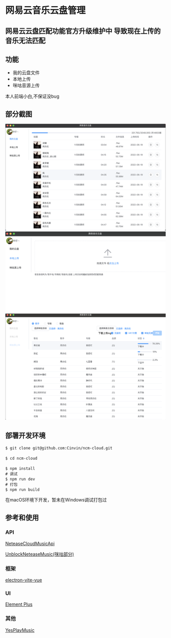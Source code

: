 # 网易云音乐云盘管理
## 网易云云盘匹配功能官方升级维护中 导致现在上传的音乐无法匹配
## 功能
* 我的云盘文件
* 本地上传
* 咪咕音源上传  

本人前端小白,不保证没bug
## 部分截图
![我的云盘](https://raw.githubusercontent.com/Cinvin/ncm-cloud/master/screenshots/MyCloud.png)  
![本地上传](https://raw.githubusercontent.com/Cinvin/ncm-cloud/master/screenshots/LocalUpload.png)
![咪咕上传](https://raw.githubusercontent.com/Cinvin/ncm-cloud/master/screenshots/MiguUpload.png "可上传周杰伦") 

## 部署开发环境

```shell
$ git clone git@github.com:Cinvin/ncm-cloud.git

$ cd ncm-cloud

$ npm install
# 调试
$ npm run dev
# 打包
$ npm run build
```
在macOS环境下开发，暂未在Windows调试打包过
## 参考和使用

### API

[NeteaseCloudMusicApi](https://github.com/Binaryify/NeteaseCloudMusicApi)  

[UnblockNeteaseMusic(咪咕部分)](https://github.com/UnblockNeteaseMusic/server)  

### 框架

[electron-vite-vue](https://github.com/electron-vite/electron-vite-vue)  

### UI
[Element Plus](https://github.com/element-plus/element-plus)  
### 其他
[YesPlayMusic](https://github.com/qier222/YesPlayMusic)  